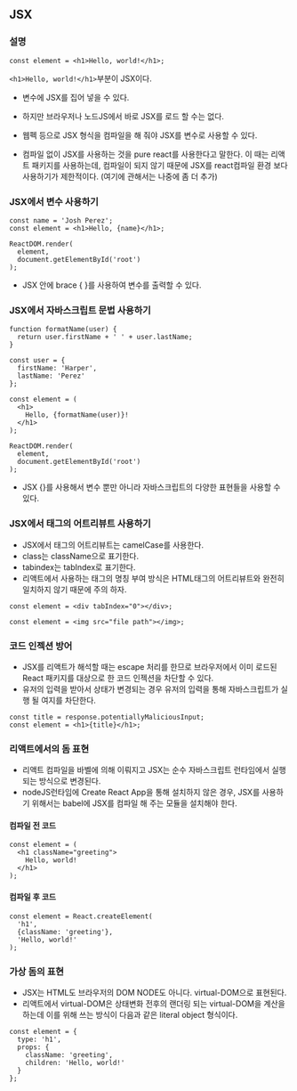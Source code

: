 ## JSX

### 설명
```
const element = <h1>Hello, world!</h1>;
```
```<h1>Hello, world!</h1>```부분이 JSX이다.

- 변수에 JSX를 집어 넣을 수 있다.
- 하지만 브라우저나 노드JS에서 바로 JSX를 로드 할 수는 없다.
- 웹펙 등으로 JSX 형식을 컴파일을 해 줘야 JSX를 변수로 사용할 수 있다.

- 컴파일 없이 JSX를 사용하는 것을 pure react를 사용한다고 말한다. 이 때는 리액트 패키지를 사용하는데, 컴파일이 되지 않기 때문에 JSX를 react컴파일 환경 보다 사용하기가 제한적이다. (여기에 관해서는 나중에 좀 더 추가)


### JSX에서 변수 사용하기
```
const name = 'Josh Perez';
const element = <h1>Hello, {name}</h1>;

ReactDOM.render(
  element,
  document.getElementById('root')
);
```

- JSX 안에 brace { }를 사용하여 변수를 출력할 수 있다.


### JSX에서 자바스크립트 문법 사용하기
```
function formatName(user) {
  return user.firstName + ' ' + user.lastName;
}

const user = {
  firstName: 'Harper',
  lastName: 'Perez'
};

const element = (
  <h1>
    Hello, {formatName(user)}!
  </h1>
);

ReactDOM.render(
  element,
  document.getElementById('root')
);
```
- JSX {}를 사용해서 변수 뿐만 아니라 자바스크립트의 다양한 표현들을 사용할 수 있다. 


### JSX에서 태그의 어트리뷰트 사용하기
- JSX에서 태그의 어트리뷰트는 camelCase를 사용한다.
- class는 className으로 표기한다.
- tabindex는 tabIndex로 표기한다.
- 리액트에서 사용하는 태그의 명칭 부여 방식은 HTML태그의 어트리뷰트와 완전히 일치하지 않기 때문에 주의 하자.

```
const element = <div tabIndex="0"></div>;
```
```
const element = <img src="file path"></img>;
```


### 코드 인젝션 방어
- JSX를 리액트가 해석할 때는 escape 처리를 한므로 브라우저에서 이미 로드된 React 패키지를 대상으로 한 코드 인젝션을 차단할 수 있다.
- 유저의 입력을 받아서 상태가 변경되는 경우 유저의 입력을 통해 자바스크립트가 실행 될 여지를 차단한다.
```
const title = response.potentiallyMaliciousInput;
const element = <h1>{title}</h1>;
```


### 리액트에서의 돔 표현
- 리액트 컴파일을 바벨에 의해 이뤄지고 JSX는 순수 자바스크립트 런타임에서 실행되는 방식으로 변경된다.
- nodeJS런타임에 Create React App을 통해 설치하지 않은 경우, JSX를 사용하기 위해서는 babel에 JSX를 컴파일 해 주는 모듈을 설치해야 한다. 

#### 컴파일 전 코드
```
const element = (
  <h1 className="greeting">
    Hello, world!
  </h1>
);
```


#### 컴파일 후 코드
```
const element = React.createElement(
  'h1',
  {className: 'greeting'},
  'Hello, world!'
);
```


### 가상 돔의 표현
- JSX는 HTML도 브라우저의 DOM NODE도 아니다. virtual-DOM으로 표현된다.
- 리액트에서 virtual-DOM은 상태변화 전후의 랜더링 되는 virtual-DOM을 계산을 하는데 이를 위해 쓰는 방식이 다음과 같은 literal object 형식이다.
```
const element = {
  type: 'h1',
  props: {
    className: 'greeting',
    children: 'Hello, world!'
  }
};
```





